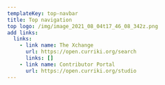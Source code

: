 ```yaml
---
templateKey: top-navbar
title: Top navigation
top logo: /img/image_2021_08_04t17_46_08_342z.png
add links:
  links:
    - link name: The Xchange
      url: https://open.curriki.org/search
      links: []
    - link name: Contributor Portal
      url: https://open.curriki.org/studio
---
```

